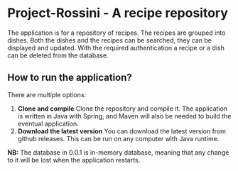 # Project-Rossini - A recipe repository

The application is for a repository of recipes. The recipes are grouped into dishes. Both the dishes and the recipes can be searched, they can be displayed and updated. With the required authentication a recipe or a dish can be deleted from the database.

## How to run the application?
There are multiple options:
 1. **Clone and compile**
    Clone the repository and compile it. The application is written in Java with Spring, and Maven will also be needed to build the eventual application.
 2. **Download the latest version**
    You can download the latest version from github releases. This can be run on any computer with Java runtime.

**NB:**
The database in 0.0.1 is in-memory database, meaning that any change to it will be lost when the application restarts.
